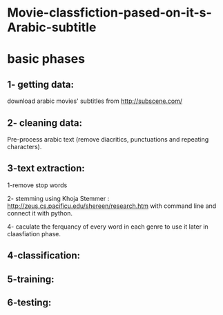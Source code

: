 # Movie-classfiction-pased-on-it-s-Arabic-subtitle

basic phases 
============


1- getting data:
----------------

 download arabic movies' subtitles from http://subscene.com/
 
2- cleaning data:
-----------------

Pre-process arabic text (remove diacritics, punctuations and repeating characters).

3-text extraction:
------------------

1-remove stop words

2- stemming using  Khoja Stemmer : http://zeus.cs.pacificu.edu/shereen/research.htm  with command line and connect it with python.


4- caculate the ferquancy of every word in each genre to use it later in claasfiation phase.


4-classification:
-----------------

5-training:
-----------

6-testing:
----------
